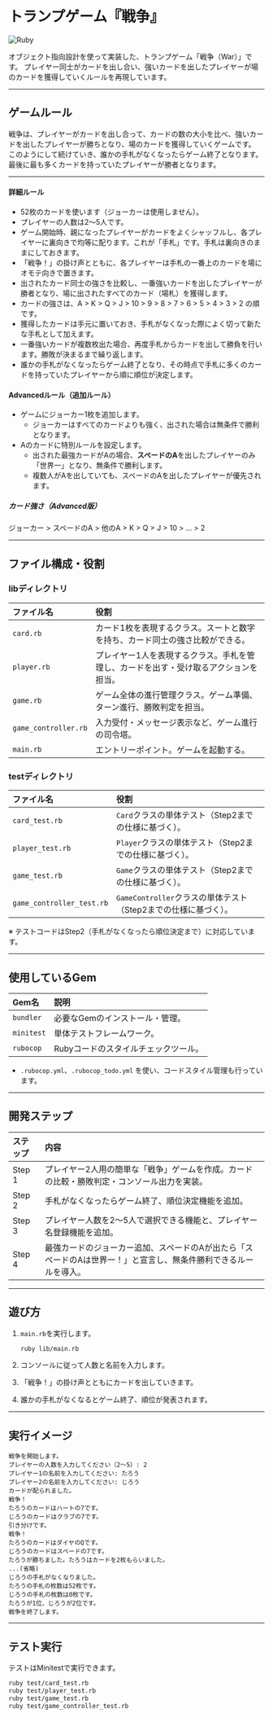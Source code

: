 # トランプゲーム『戦争』

![Ruby](https://img.shields.io/badge/Ruby-3.4.2-red.svg)


オブジェクト指向設計を使って実装した、トランプゲーム「戦争（War）」です。
プレイヤー同士がカードを出し合い、強いカードを出したプレイヤーが場のカードを獲得していくルールを再現しています。

---

## ゲームルール

戦争は、プレイヤーがカードを出し合って、カードの数の大小を比べ、強いカードを出したプレイヤーが勝ちとなり、場のカードを獲得していくゲームです。  
このようにして続けていき、誰かの手札がなくなったらゲーム終了となります。最後に最も多くカードを持っていたプレイヤーが勝者となります。

---

#### 詳細ルール

- 52枚のカードを使います（ジョーカーは使用しません）。
- プレイヤーの人数は2〜5人です。
- ゲーム開始時、親になったプレイヤーがカードをよくシャッフルし、各プレイヤーに裏向きで均等に配ります。これが「手札」です。手札は裏向きのままにしておきます。
- 「戦争！」の掛け声とともに、各プレイヤーは手札の一番上のカードを場にオモテ向きで置きます。
- 出されたカード同士の強さを比較し、一番強いカードを出したプレイヤーが勝者となり、場に出されたすべてのカード（場札）を獲得します。
- カードの強さは、A > K > Q > J > 10 > 9 > 8 > 7 > 6 > 5 > 4 > 3 > 2 の順です。
- 獲得したカードは手元に置いておき、手札がなくなった際によく切って新たな手札として加えます。
- 一番強いカードが複数枚出た場合、再度手札からカードを出して勝負を行います。勝敗が決まるまで繰り返します。
- 誰かの手札がなくなったらゲーム終了となり、その時点で手札に多くのカードを持っていたプレイヤーから順に順位が決定します。

#### Advancedルール（追加ルール）

- ゲームにジョーカー1枚を追加します。
  - ジョーカーはすべてのカードよりも強く、出された場合は無条件で勝利となります。
- Aのカードに特別ルールを設定します。
  - 出された最強カードがAの場合、**スペードのA**を出したプレイヤーのみ「世界一」となり、無条件で勝利します。
  - 複数人がAを出していても、スペードのAを出したプレイヤーが優先されます。

##### カード強さ（Advanced版）

ジョーカー > スペードのA > 他のA > K > Q > J > 10 > ... > 2

---

## ファイル構成・役割

### libディレクトリ

| ファイル名 | 役割 |
|:--|:--|
| `card.rb` | カード1枚を表現するクラス。スートと数字を持ち、カード同士の強さ比較ができる。 |
| `player.rb` | プレイヤー1人を表現するクラス。手札を管理し、カードを出す・受け取るアクションを担当。 |
| `game.rb` | ゲーム全体の進行管理クラス。ゲーム準備、ターン進行、勝敗判定を担当。 |
| `game_controller.rb` | 入力受付・メッセージ表示など、ゲーム進行の司令塔。 |
| `main.rb` | エントリーポイント。ゲームを起動する。 |

### testディレクトリ

| ファイル名 | 役割 |
|:--|:--|
| `card_test.rb` | `Card`クラスの単体テスト（Step2までの仕様に基づく）。 |
| `player_test.rb` | `Player`クラスの単体テスト（Step2までの仕様に基づく）。 |
| `game_test.rb` | `Game`クラスの単体テスト（Step2までの仕様に基づく）。 |
| `game_controller_test.rb` | `GameController`クラスの単体テスト（Step2までの仕様に基づく）。 |

※ テストコードはStep2（手札がなくなったら順位決定まで）に対応しています。

---

## 使用しているGem

| Gem名 | 説明 |
|:--|:--|
| `bundler` | 必要なGemのインストール・管理。 |
| `minitest` | 単体テストフレームワーク。 |
| `rubocop` | Rubyコードのスタイルチェックツール。 |

- `.rubocop.yml`、`.rubocop_todo.yml` を使い、コードスタイル管理も行っています。

---

## 開発ステップ

| ステップ | 内容 |
|:--|:--|
| Step 1 | プレイヤー2人用の簡単な「戦争」ゲームを作成。カードの比較・勝敗判定・コンソール出力を実装。 |
| Step 2 | 手札がなくなったらゲーム終了、順位決定機能を追加。 |
| Step 3 | プレイヤー人数を2〜5人で選択できる機能と、プレイヤー名登録機能を追加。 |
| Step 4 | 最強カードのジョーカー追加、スペードのAが出たら「スペードのAは世界一！」と宣言し、無条件勝利できるルールを導入。 |

---

## 遊び方

1. `main.rb`を実行します。

    ```bash
    ruby lib/main.rb
    ```

2. コンソールに従って人数と名前を入力します。
3. 「戦争！」の掛け声とともにカードを出していきます。
4. 誰かの手札がなくなるとゲーム終了、順位が発表されます。

---

## 実行イメージ

```text
戦争を開始します。
プレイヤーの人数を入力してください（2〜5）: 2
プレイヤー1の名前を入力してください: たろう
プレイヤー2の名前を入力してください: じろう
カードが配られました。
戦争！
たろうのカードはハートの7です。
じろうのカードはクラブの7です。
引き分けです。
戦争！
たろうのカードはダイヤのQです。
じろうのカードはスペードの7です。
たろうが勝ちました。たろうはカードを2枚もらいました。
...(省略)
じろうの手札がなくなりました。
たろうの手札の枚数は52枚です。
じろうの手札の枚数は0枚です。
たろうが1位、じろうが2位です。
戦争を終了します。
```

---

## テスト実行

テストはMinitestで実行できます。

```bash
ruby test/card_test.rb
ruby test/player_test.rb
ruby test/game_test.rb
ruby test/game_controller_test.rb
```
